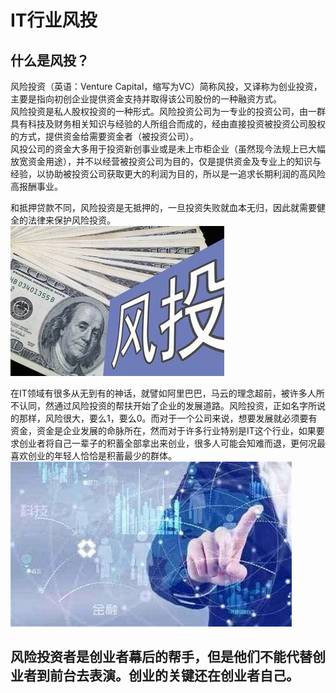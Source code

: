 # IT行业风投
## **什么是风投？**
风险投资（英语：Venture Capital，缩写为VC）简称风投，又译称为创业投资，主要是指向初创企业提供资金支持并取得该公司股份的一种融资方式。  
风险投资是私人股权投资的一种形式。风险投资公司为一专业的投资公司，由一群具有科技及财务相关知识与经验的人所组合而成的，经由直接投资被投资公司股权的方式，提供资金给需要资金者（被投资公司）。  
风投公司的资金大多用于投资新创事业或是未上市柜企业（虽然现今法规上已大幅放宽资金用途），并不以经营被投资公司为目的，仅是提供资金及专业上的知识与经验，以协助被投资公司获取更大的利润为目的，所以是一追求长期利润的高风险高报酬事业。

和抵押贷款不同，风险投资是无抵押的，一旦投资失败就血本无归，因此就需要健全的法律来保护风险投资。
![](images\lab12\1.jpg)



在IT领域有很多从无到有的神话，就譬如阿里巴巴，马云的理念超前，被许多人所不认同，然通过风险投资的帮扶开始了企业的发展道路。风险投资，正如名字所说的那样，风险很大，要么1，要么0。而对于一个公司来说，想要发展就必须要有资金，资金是企业发展的命脉所在，然而对于许多行业特别是IT这个行业，如果要求创业者将自己一辈子的积蓄全部拿出来创业，很多人可能会知难而退，更何况最喜欢创业的年轻人恰恰是积蓄最少的群体。
![](images\lab12\2.jpg)

## **风险投资者是创业者幕后的帮手，但是他们不能代替创业者到前台去表演。创业的关键还在创业者自己。**
